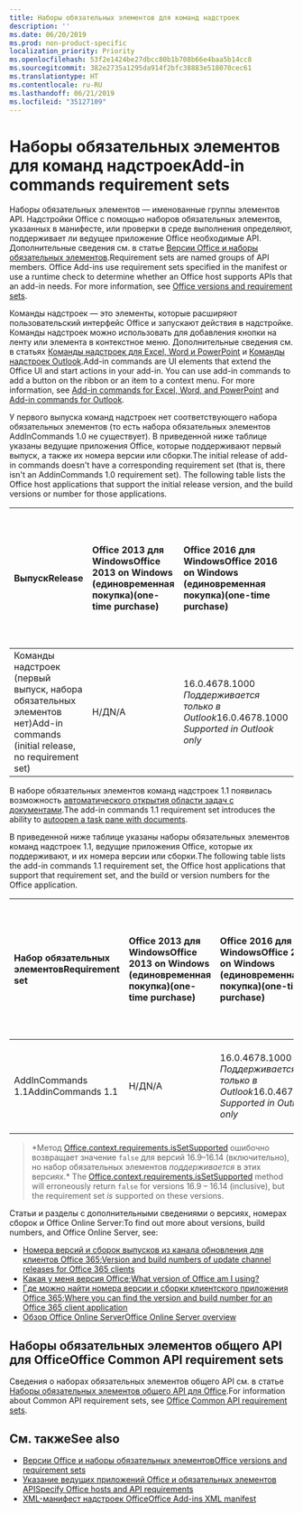```yaml
---
title: Наборы обязательных элементов для команд надстроек
description: ''
ms.date: 06/20/2019
ms.prod: non-product-specific
localization_priority: Priority
ms.openlocfilehash: 53f2e1424be27dbcc80b1b708b66e4baa5b14cc8
ms.sourcegitcommit: 382e2735a1295da914f2bfc38883e518070cec61
ms.translationtype: HT
ms.contentlocale: ru-RU
ms.lasthandoff: 06/21/2019
ms.locfileid: "35127109"
---
```

# <a name="add-in-commands-requirement-sets"></a><span data-ttu-id="c711e-102">Наборы обязательных элементов для команд надстроек</span><span class="sxs-lookup"><span data-stu-id="c711e-102">Add-in commands requirement sets</span></span>

<span data-ttu-id="c711e-p101">Наборы обязательных элементов — именованные группы элементов API. Надстройки Office с помощью наборов обязательных элементов, указанных в манифесте, или проверки в среде выполнения определяют, поддерживает ли ведущее приложение Office необходимые API. Дополнительные сведения см. в статье [Версии Office и наборы обязательных элементов](/office/dev/add-ins/develop/office-versions-and-requirement-sets).</span><span class="sxs-lookup"><span data-stu-id="c711e-p101">Requirement sets are named groups of API members. Office Add-ins use requirement sets specified in the manifest or use a runtime check to determine whether an Office host supports APIs that an add-in needs. For more information, see [Office versions and requirement sets](/office/dev/add-ins/develop/office-versions-and-requirement-sets).</span></span>

<span data-ttu-id="c711e-p102">Команды надстроек — это элементы, которые расширяют пользовательский интерфейс Office и запускают действия в надстройке. Команды надстроек можно использовать для добавления кнопки на ленту или элемента в контекстное меню. Дополнительные сведения см. в статьях [Команды надстроек для Excel, Word и PowerPoint](/office/dev/add-ins/design/add-in-commands) и [Команды надстроек Outlook](/outlook/add-ins/add-in-commands-for-outlook).</span><span class="sxs-lookup"><span data-stu-id="c711e-p102">Add-in commands are UI elements that extend the Office UI and start actions in your add-in. You can use add-in commands to add a button on the ribbon or an item to a context menu. For more information, see [Add-in commands for Excel, Word, and PowerPoint](/office/dev/add-ins/design/add-in-commands) and [Add-in commands for Outlook](/outlook/add-ins/add-in-commands-for-outlook).</span></span>

<span data-ttu-id="c711e-p103">У первого выпуска команд надстроек нет соответствующего набора обязательных элементов (то есть набора обязательных элементов AddInCommands 1.0 не существует). В приведенной ниже таблице указаны ведущие приложения Office, которые поддерживают первый выпуск, а также их номера версии или сборки.</span><span class="sxs-lookup"><span data-stu-id="c711e-p103">The initial release of add-in commands doesn't have a corresponding requirement set (that is, there isn't an AddinCommands 1.0 requirement set). The following table lists the Office host applications that support the initial release version, and the build versions or number for those applications.</span></span>  

| <span data-ttu-id="c711e-111">Выпуск</span><span class="sxs-lookup"><span data-stu-id="c711e-111">Release</span></span>   |  <span data-ttu-id="c711e-112">Office 2013 для Windows</span><span class="sxs-lookup"><span data-stu-id="c711e-112">Office 2013 on Windows</span></span><br><span data-ttu-id="c711e-113">(единовременная покупка)</span><span class="sxs-lookup"><span data-stu-id="c711e-113">(one-time purchase)</span></span> | <span data-ttu-id="c711e-114">Office 2016 для Windows</span><span class="sxs-lookup"><span data-stu-id="c711e-114">Office 2016 on Windows</span></span><br><span data-ttu-id="c711e-115">(единовременная покупка)</span><span class="sxs-lookup"><span data-stu-id="c711e-115">(one-time purchase)</span></span> | <span data-ttu-id="c711e-116">Office 2019 для Windows</span><span class="sxs-lookup"><span data-stu-id="c711e-116">Office 2019 on Windows</span></span><br><span data-ttu-id="c711e-117">(единовременная покупка)</span><span class="sxs-lookup"><span data-stu-id="c711e-117">(one-time purchase)</span></span> | <span data-ttu-id="c711e-118">Office для Windows</span><span class="sxs-lookup"><span data-stu-id="c711e-118">Office on Windows</span></span><br><span data-ttu-id="c711e-119">(версия, подключенная к подписке на Office 365)</span><span class="sxs-lookup"><span data-stu-id="c711e-119">(connected to Office 365 subscription)</span></span>   |  <span data-ttu-id="c711e-120">Office для iPad</span><span class="sxs-lookup"><span data-stu-id="c711e-120">Debug Office Add-ins on iPad and Mac</span></span><br><span data-ttu-id="c711e-121">(версия, подключенная к подписке на Office 365)</span><span class="sxs-lookup"><span data-stu-id="c711e-121">(connected to Office 365 subscription)</span></span>  |  <span data-ttu-id="c711e-122">Office для Mac</span><span class="sxs-lookup"><span data-stu-id="c711e-122">Office apps on Mac</span></span><br><span data-ttu-id="c711e-123">(версия, подключенная к подписке на Office 365)</span><span class="sxs-lookup"><span data-stu-id="c711e-123">(connected to Office 365 subscription)</span></span>  | <span data-ttu-id="c711e-124">Office в Интернете</span><span class="sxs-lookup"><span data-stu-id="c711e-124">Office on the web</span></span>  |
|:-----|:-----|:-----|:-----|:-----|:-----|:-----|:-----|
| <span data-ttu-id="c711e-125">Команды надстроек (первый выпуск, набора обязательных элементов нет)</span><span class="sxs-lookup"><span data-stu-id="c711e-125">Add-in commands (initial release, no requirement set)</span></span> | <span data-ttu-id="c711e-126">Н/Д</span><span class="sxs-lookup"><span data-stu-id="c711e-126">N/A</span></span> | <span data-ttu-id="c711e-127">16.0.4678.1000 *Поддерживается только в Outlook*</span><span class="sxs-lookup"><span data-stu-id="c711e-127">16.0.4678.1000 *Supported in Outlook only*</span></span> | <span data-ttu-id="c711e-128">Версия 1809 (сборка 10827.20150) или более поздняя</span><span class="sxs-lookup"><span data-stu-id="c711e-128">Version 1809 (Build 10827.20150) or later</span></span> |<span data-ttu-id="c711e-129">Версия 1603 (сборка 6769.0000) или более поздняя</span><span class="sxs-lookup"><span data-stu-id="c711e-129">Version 1603 (Build 6769.0000) or later</span></span> | <span data-ttu-id="c711e-130">Н/Д</span><span class="sxs-lookup"><span data-stu-id="c711e-130">N/A</span></span> | <span data-ttu-id="c711e-131">15.33 или более поздняя версия</span><span class="sxs-lookup"><span data-stu-id="c711e-131">15.33 or later</span></span>| <span data-ttu-id="c711e-132">Январь 2016 г.</span><span class="sxs-lookup"><span data-stu-id="c711e-132">January 2016</span></span> |

<span data-ttu-id="c711e-133">В наборе обязательных элементов команд надстроек 1.1 появилась возможность [автоматического открытия области задач с документами](/office/dev/add-ins/develop/automatically-open-a-task-pane-with-a-document).</span><span class="sxs-lookup"><span data-stu-id="c711e-133">The add-in commands 1.1 requirement set introduces the ability to [autoopen a task pane with documents](/office/dev/add-ins/develop/automatically-open-a-task-pane-with-a-document).</span></span>

<span data-ttu-id="c711e-134">В приведенной ниже таблице указаны наборы обязательных элементов команд надстроек 1.1, ведущие приложения Office, которые их поддерживают, и их номера версии или сборки.</span><span class="sxs-lookup"><span data-stu-id="c711e-134">The following table lists the add-in commands 1.1 requirement set, the Office host applications that support that requirement set, and the build or version numbers for the Office application.</span></span>

|  <span data-ttu-id="c711e-135">Набор обязательных элементов</span><span class="sxs-lookup"><span data-stu-id="c711e-135">Requirement set</span></span>  |  <span data-ttu-id="c711e-136">Office 2013 для Windows</span><span class="sxs-lookup"><span data-stu-id="c711e-136">Office 2013 on Windows</span></span><br><span data-ttu-id="c711e-137">(единовременная покупка)</span><span class="sxs-lookup"><span data-stu-id="c711e-137">(one-time purchase)</span></span> | <span data-ttu-id="c711e-138">Office 2016 для Windows</span><span class="sxs-lookup"><span data-stu-id="c711e-138">Office 2016 on Windows</span></span><br><span data-ttu-id="c711e-139">(единовременная покупка)</span><span class="sxs-lookup"><span data-stu-id="c711e-139">(one-time purchase)</span></span> | <span data-ttu-id="c711e-140">Office 2019 для Windows</span><span class="sxs-lookup"><span data-stu-id="c711e-140">Office 2019 on Windows</span></span><br><span data-ttu-id="c711e-141">(единовременная покупка)</span><span class="sxs-lookup"><span data-stu-id="c711e-141">(one-time purchase)</span></span> | <span data-ttu-id="c711e-142">Office для Windows</span><span class="sxs-lookup"><span data-stu-id="c711e-142">Office on Windows</span></span><br><span data-ttu-id="c711e-143">(версия, подключенная к подписке на Office 365)</span><span class="sxs-lookup"><span data-stu-id="c711e-143">(connected to Office 365 subscription)</span></span>   |  <span data-ttu-id="c711e-144">Office для iPad</span><span class="sxs-lookup"><span data-stu-id="c711e-144">Debug Office Add-ins on iPad and Mac</span></span><br><span data-ttu-id="c711e-145">(версия, подключенная к подписке на Office 365)</span><span class="sxs-lookup"><span data-stu-id="c711e-145">(connected to Office 365 subscription)</span></span>  |  <span data-ttu-id="c711e-146">Office для Mac</span><span class="sxs-lookup"><span data-stu-id="c711e-146">Office apps on Mac</span></span><br><span data-ttu-id="c711e-147">(версия, подключенная к подписке на Office 365)</span><span class="sxs-lookup"><span data-stu-id="c711e-147">(connected to Office 365 subscription)</span></span>  | <span data-ttu-id="c711e-148">Office в Интернете</span><span class="sxs-lookup"><span data-stu-id="c711e-148">Office on the web</span></span>  |  
|:-----|:-----|:-----|:-----|:-----|:-----|:-----|:-----|
| <span data-ttu-id="c711e-149">AddInCommands 1.1</span><span class="sxs-lookup"><span data-stu-id="c711e-149">AddinCommands 1.1</span></span>  | <span data-ttu-id="c711e-150">Н/Д</span><span class="sxs-lookup"><span data-stu-id="c711e-150">N/A</span></span> | <span data-ttu-id="c711e-151">16.0.4678.1000 *Поддерживается только в Outlook*</span><span class="sxs-lookup"><span data-stu-id="c711e-151">16.0.4678.1000 *Supported in Outlook only*</span></span>  | <span data-ttu-id="c711e-152">Версия 1809 (сборка 10827.20150) или более поздняя</span><span class="sxs-lookup"><span data-stu-id="c711e-152">Version 1809 (Build 10827.20150) or later</span></span> | <span data-ttu-id="c711e-153">Версия 1705 (сборка 8121.1000) или более поздняя</span><span class="sxs-lookup"><span data-stu-id="c711e-153">Version 1705 (Build 8121.1000) or later</span></span> | <span data-ttu-id="c711e-154">Н/Д</span><span class="sxs-lookup"><span data-stu-id="c711e-154">N/A</span></span> | <span data-ttu-id="c711e-155">15.34 или более поздняя версия\*</span><span class="sxs-lookup"><span data-stu-id="c711e-155">15.34 or later\*</span></span>| <span data-ttu-id="c711e-156">Май 2017 г.</span><span class="sxs-lookup"><span data-stu-id="c711e-156">May 2017</span></span> |

><span data-ttu-id="c711e-157">\*Метод [Office.context.requirements.isSetSupported](/javascript/api/office/office.requirementsetsupport#issetsupported-name--minversion-) ошибочно возвращает значение `false` для версий 16.9&ndash;16.14 (включительно), но набор обязательных элементов *поддерживается* в этих версиях.</span><span class="sxs-lookup"><span data-stu-id="c711e-157">\* The [Office.context.requirements.isSetSupported](/javascript/api/office/office.requirementsetsupport#issetsupported-name--minversion-) method will erroneously return `false` for versions 16.9 &ndash; 16.14 (inclusive), but the requirement set *is* supported on these versions.</span></span>

<span data-ttu-id="c711e-158">Статьи и разделы с дополнительными сведениями о версиях, номерах сборок и Office Online Server:</span><span class="sxs-lookup"><span data-stu-id="c711e-158">To find out more about versions, build numbers, and Office Online Server, see:</span></span>

- <span data-ttu-id="c711e-159">[Номера версий и сборок выпусков из канала обновления для клиентов Office 365](https://support.office.com/article/version-and-build-numbers-of-update-channel-releases-ae942449-1fca-4484-898b-a933ea23def7);</span><span class="sxs-lookup"><span data-stu-id="c711e-159">[Version and build numbers of update channel releases for Office 365 clients](https://support.office.com/article/version-and-build-numbers-of-update-channel-releases-ae942449-1fca-4484-898b-a933ea23def7)</span></span>
- <span data-ttu-id="c711e-160">[Какая у меня версия Office](https://support.office.com/article/What-version-of-Office-am-I-using-932788b8-a3ce-44bf-bb09-e334518b8b19);</span><span class="sxs-lookup"><span data-stu-id="c711e-160">[What version of Office am I using?](https://support.office.com/article/What-version-of-Office-am-I-using-932788b8-a3ce-44bf-bb09-e334518b8b19)</span></span>
- <span data-ttu-id="c711e-161">[Где можно найти номера версии и сборки клиентского приложения Office 365](https://support.office.com/article/version-and-build-numbers-of-update-channel-releases-ae942449-1fca-4484-898b-a933ea23def7);</span><span class="sxs-lookup"><span data-stu-id="c711e-161">[Where you can find the version and build number for an Office 365 client application](https://support.office.com/article/version-and-build-numbers-of-update-channel-releases-ae942449-1fca-4484-898b-a933ea23def7)</span></span>
- [<span data-ttu-id="c711e-162">Обзор Office Online Server</span><span class="sxs-lookup"><span data-stu-id="c711e-162">Office Online Server overview</span></span>](/officeonlineserver/office-online-server-overview)

## <a name="office-common-api-requirement-sets"></a><span data-ttu-id="c711e-163">Наборы обязательных элементов общего API для Office</span><span class="sxs-lookup"><span data-stu-id="c711e-163">Office Common API requirement sets</span></span>

<span data-ttu-id="c711e-164">Сведения о наборах обязательных элементов общего API см. в статье [Наборы обязательных элементов общего API для Office](office-add-in-requirement-sets.md).</span><span class="sxs-lookup"><span data-stu-id="c711e-164">For information about Common API requirement sets, see [Office Common API requirement sets](office-add-in-requirement-sets.md).</span></span>

## <a name="see-also"></a><span data-ttu-id="c711e-165">См. также</span><span class="sxs-lookup"><span data-stu-id="c711e-165">See also</span></span>

- [<span data-ttu-id="c711e-166">Версии Office и наборы обязательных элементов</span><span class="sxs-lookup"><span data-stu-id="c711e-166">Office versions and requirement sets</span></span>](/office/dev/add-ins/develop/office-versions-and-requirement-sets)
- [<span data-ttu-id="c711e-167">Указание ведущих приложений Office и обязательных элементов API</span><span class="sxs-lookup"><span data-stu-id="c711e-167">Specify Office hosts and API requirements</span></span>](/office/dev/add-ins/develop/specify-office-hosts-and-api-requirements)
- [<span data-ttu-id="c711e-168">XML-манифест надстроек Office</span><span class="sxs-lookup"><span data-stu-id="c711e-168">Office Add-ins XML manifest</span></span>](/office/dev/add-ins/develop/add-in-manifests)
